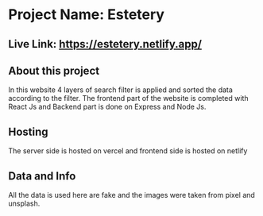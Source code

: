 # Project Name: Estetery
## Live Link: https://estetery.netlify.app/

## About this project
In this website 4 layers of search filter is applied and sorted the data according to the filter. The frontend part of the website is 
completed with React Js and Backend part is done on Express and Node Js. 

## Hosting
The server side is hosted on vercel and frontend side is hosted on netlify

## Data and Info
All the data is used here are fake and the images were taken from pixel and unsplash.